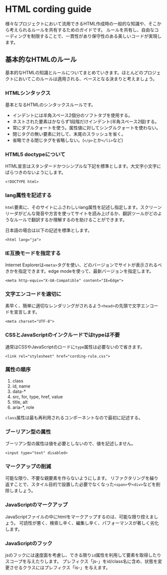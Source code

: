 # HTML cording guide

様々なプロジェクトにおいて流用できるHTML作成時の一般的な知識や、そこから考えられるルールを共有するためのガイドです。
ルールを共有し、自由なコーディングを制限することで、一貫性があり保守性のある美しいコードが実現します。








## 基本的なHTMLのルール

基本的なHTMLの知識とルールについてまとめていきます。ほとんどのプロジェクトにおいてこのルールは適用される、ベースとなる決まりと考えましょう。





### HTMLシンタックス

基本となるHTMLのシンタックスルールです。

* インデントには半角スペース2個分のソフトタブを使用する。
* ネストされた要素はかならず1段階だけインデント(半角スペース2個)する。
* 常にダブルクォートを使う。属性値に対してシングルクォートを使わない。
* 閉じタグの無い要素に対して、末尾のスラッシュを省く。
* 省略できる閉じタグを省略しない。(`</p>`とか`</li>`など)




### HTML5 doctypeについて

HTML宣言はスタンダードかつシンプルな下記を標準とします。大文字小文字にばらつきのないようにします。

```
<!DOCTYPE html>
```


### lang属性を記述する

`html`要素に、そのサイトにふさわしいlang属性を記述し指定します。スクリーンリーダがどんな発音や方言を使ってサイトを読み上げるか、翻訳ツールがどのようなルールで翻訳するか理解するのを助けることができます。

日本語の場合は以下の記述を標準とします。


```
<html lang="ja">
```




### IE互換モードを指定する

Internet Explorerは`<meta>`タグを使い、どのバージョンでサイトが表示されるべきかを指定できます。edge modeを使って、最新バージョンを指定します。

```
<meta http-equiv="X-UA-Compatible" content="IE=Edge">
```




### 文字エンコードを適切に

素早く、簡単に適切なレンダリングがされるよう`<head>`の先頭で文字エンコードを宣言します。

```
<meta charset="UTF-8">
```





### CSSとJavaScriptのインクルードではtypeは不要

通常はCSSやJavaScriptのロードに`type`属性は必要ないので省きます。

```
<link rel="stylesheet" href="cording-rule.css">
```





### 属性の順序

1. class
2. id, name
3. data-*
4. src, for, type, href, value
5. title, alt
6. aria-*, role

`class`属性は最も再利用されるコンポーネントなので最初に記述する。





### ブーリアン型の属性

ブーリアン型の属性は値を必要としないので、値を記述しません。


```
<input type="text" disabled>
```


### マークアップの削減

可能な限り、不要な親要素を作らないようにします。
リファクタリングを繰り返すことで、スタイル目的で設置した必要でなくなった`<span>`や`<div>`などを削除しましょう。





### JavaScriptのマークアップ

JavaScriptファイルの中にhtmlをマークアップするのは、可能な限り控えましょう。
可読性が悪く、検索し辛く、編集し辛く、パフォーマンスが著しく劣化します。





### JavaScriptのフック

jsのフックには速度面を考慮し、できる限り`id`属性を利用して要素を取得したりスコープを与えたりします。
プレフィクス「js-」をid/class名に含め、状態を変更させるクラスにはプレフィクス「is-」を与えます。

```

```











